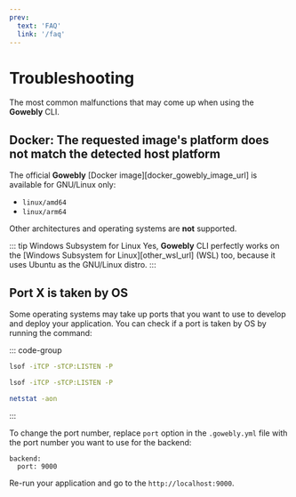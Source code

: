 ```yaml
---
prev:
  text: 'FAQ'
  link: '/faq'
---
```


# Troubleshooting

The most common malfunctions that may come up when using the **Gowebly** CLI.

<!--@include: ./parts/block_cant-find-answer.md-->

## Docker: The requested image's platform does not match the detected host platform

The official **Gowebly** [Docker image][docker_gowebly_image_url] is available for GNU/Linux only:

- `linux/amd64`
- `linux/arm64`

Other architectures and operating systems are **not** supported.

::: tip Windows Subsystem for Linux
Yes, **Gowebly** CLI perfectly works on the [Windows Subsystem for Linux][other_wsl_url] (WSL) too, because it uses Ubuntu as the GNU/Linux distro.
:::

## Port X is taken by OS

Some operating systems may take up ports that you want to use to develop and deploy your application. You can check if a port is taken by OS by running the command:

::: code-group
``` bash [GNU/Linux]
lsof -iTCP -sTCP:LISTEN -P
```

``` bash [macOS]
lsof -iTCP -sTCP:LISTEN -P
```

``` bash [Windows]
netstat -aon
```
:::

To change the port number, replace `port` option in the `.gowebly.yml` file with the port number you want to use for the backend:

``` yaml{2}
backend:
  port: 9000
```

Re-run your application and go to the `http://localhost:9000`.

<!--@include: ./parts/links.md-->